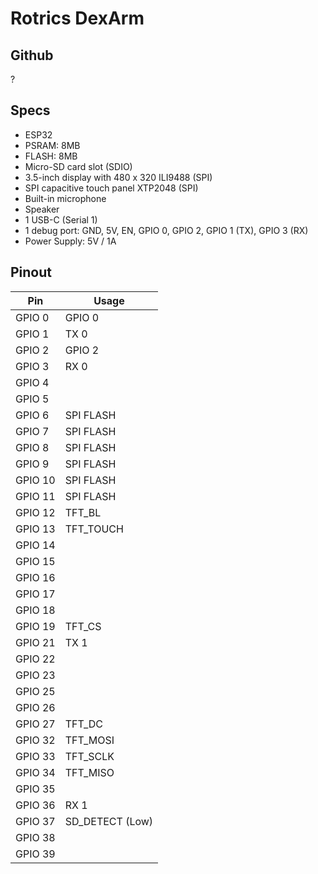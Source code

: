 # Rotrics DexArm
## Github   
?

## Specs
* ESP32
* PSRAM: 8MB   
* FLASH: 8MB
* Micro-SD card slot (SDIO)
* 3.5-inch display with 480 x 320 ILI9488 (SPI)   
* SPI capacitive touch panel XTP2048 (SPI)    
* Built-in microphone   
* Speaker
* 1 USB-C (Serial 1)
* 1 debug port: GND, 5V, EN, GPIO 0, GPIO 2, GPIO 1 (TX), GPIO 3 (RX)
* Power Supply: 5V / 1A

## Pinout 
Pin | Usage 
----|-----
GPIO 0 | GPIO 0  
GPIO 1 | TX 0
GPIO 2 | GPIO 2  
GPIO 3 | RX 0
GPIO 4 |  
GPIO 5 |
GPIO 6 | SPI FLASH
GPIO 7 | SPI FLASH 
GPIO 8 | SPI FLASH 
GPIO 9 | SPI FLASH
GPIO 10 | SPI FLASH
GPIO 11 | SPI FLASH
GPIO 12 | TFT_BL
GPIO 13 | TFT_TOUCH
GPIO 14 | 
GPIO 15 | 
GPIO 16 | 
GPIO 17 | 
GPIO 18 | 
GPIO 19 | TFT_CS
GPIO 21 | TX 1
GPIO 22 | 
GPIO 23 |
GPIO 25 |
GPIO 26 |
GPIO 27 | TFT_DC
GPIO 32 | TFT_MOSI
GPIO 33 | TFT_SCLK 
GPIO 34 | TFT_MISO
GPIO 35 | 
GPIO 36 | RX 1
GPIO 37 | SD_DETECT (Low)
GPIO 38 | 
GPIO 39 | 




























